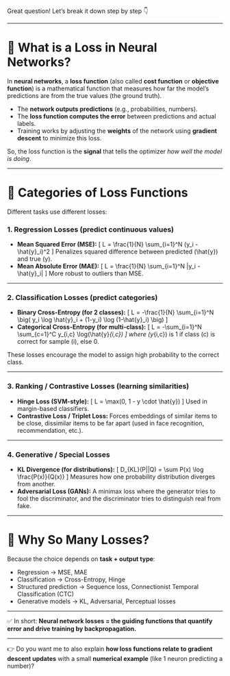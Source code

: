 Great question! Let’s break it down step by step 👇

---

# 🔹 What is a Loss in Neural Networks?

In **neural networks**, a **loss function** (also called **cost function** or **objective function**) is a mathematical function that measures how far the model’s predictions are from the true values (the ground truth).

* The **network outputs predictions** (e.g., probabilities, numbers).
* The **loss function computes the error** between predictions and actual labels.
* Training works by adjusting the **weights** of the network using **gradient descent** to minimize this loss.

So, the loss function is the **signal** that tells the optimizer *how well the model is doing*.

---

# 🔹 Categories of Loss Functions

Different tasks use different losses:

### 1. **Regression Losses** (predict continuous values)

* **Mean Squared Error (MSE):**
  [
  L = \frac{1}{N} \sum_{i=1}^N (y_i - \hat{y}_i)^2
  ]
  Penalizes squared difference between predicted (\hat{y}) and true (y).
* **Mean Absolute Error (MAE):**
  [
  L = \frac{1}{N} \sum_{i=1}^N |y_i - \hat{y}_i|
  ]
  More robust to outliers than MSE.

---

### 2. **Classification Losses** (predict categories)

* **Binary Cross-Entropy (for 2 classes):**
  [
  L = -\frac{1}{N} \sum_{i=1}^N \big( y_i \log \hat{y}_i + (1-y_i) \log (1-\hat{y}_i) \big)
  ]
* **Categorical Cross-Entropy (for multi-class):**
  [
  L = -\sum_{i=1}^N \sum_{c=1}^C y_{i,c} \log(\hat{y}*{i,c})
  ]
  where (y*{i,c}) is 1 if class (c) is correct for sample (i), else 0.

These losses encourage the model to assign high probability to the correct class.

---

### 3. **Ranking / Contrastive Losses** (learning similarities)

* **Hinge Loss (SVM-style):**
  [
  L = \max(0, 1 - y \cdot \hat{y})
  ]
  Used in margin-based classifiers.
* **Contrastive Loss / Triplet Loss:**
  Forces embeddings of similar items to be close, dissimilar items to be far apart (used in face recognition, recommendation, etc.).

---

### 4. **Generative / Special Losses**

* **KL Divergence (for distributions):**
  [
  D_{KL}(P||Q) = \sum P(x) \log \frac{P(x)}{Q(x)}
  ]
  Measures how one probability distribution diverges from another.
* **Adversarial Loss (GANs):**
  A minimax loss where the generator tries to fool the discriminator, and the discriminator tries to distinguish real from fake.

---

# 🔹 Why So Many Losses?

Because the choice depends on **task + output type**:

* Regression → MSE, MAE
* Classification → Cross-Entropy, Hinge
* Structured prediction → Sequence loss, Connectionist Temporal Classification (CTC)
* Generative models → KL, Adversarial, Perceptual losses

---

✅ In short:
**Neural network losses = the guiding functions that quantify error and drive training by backpropagation.**

---

👉 Do you want me to also explain **how loss functions relate to gradient descent updates** with a small **numerical example** (like 1 neuron predicting a number)?
